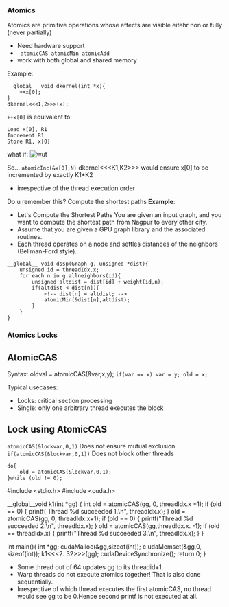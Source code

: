 ### Atomics
Atomics are primitive operations whose effects are visible eitehr non or fully (never partially)
- Need hardware support
- ``` atomicCAS atomicMin atomicAdd```
- work with both global and shared memory

Example:
```
__global__ void dkernel(int *x){
    ++x[0];
}
dkernel<<<1,2>>>(x);
```
```++x[0]``` is equivalent to:
```
Load x[0], R1
Increment R1
Store R1, x[0]
```
what if:
![wut](wut.png)

So...
```atomicInc(&x[0],N)```
dkernel<<<K1,K2>>> would ensure x[0] to be incremented by exactly K1*K2
- irrespective of the thread execution order

Do u remember this?
Compute the shortest paths
**Example**:
- Let's Compute the Shortest Paths You are given an input graph, and you want to compute the shortest path from Nagpur to every other city.
- Assume that you are given a GPU graph library and the associated routines.
- Each thread operates on a node and settles distances of the neighbors (Bellman-Ford style).

```
__global__ void dssp(Graph g, unsigned *dist){
    unsigned id = threadIdx.x;
    for each n in g.allneighbors(id){
        unsigned altdist = dist[id] + weight(id,n);
        if(altdist < dist[n]){
            <!-- dist[n] = altdist; -->
            atomicMin(&dist[n],altdist);
        }
    }
}
```

### Atomics Locks
## AtomicCAS
Syntax: oldval = atomicCAS(&var,x,y);
```if(var == x) var = y; old = x;```

Typical usecases:
- Locks: critical section processing
- Single: only one arbitrary thread executes the block

## Lock using AtomicCAS
```atomicCAS(&lockvar,0,1)``` Does not ensure mutual exclusion
```if(atomicCAS(&lockvar,0,1))``` Does not block other threads
```
do{
    old = atomicCAS(&lockvar,0,1);
}while (old != 0);

```


#include <stdio.h> 
#include <cuda.h> 

__global__void k1(int *gg) { 
    int old = atomicCAS(gg, 0, threadldx.x +1); 
    if (oid == 0) { 
    printf( Thread %d succeeded 1.\n", threadldx.x); 
    }
    old = atomicCAS(gg, 0, threadldx.x+1); 
    if (old == 0) { 
    printf("Thread %d succeeded 2.\n", threadldx.x); 
    }
    old = atomicCAS(gg,threadldx.x. -1); 
    if (old == threadldx.x) {
    printf("Thread %d succeeded 3.\n", threadldx.x);
    }
}

int main(){
    int *gg;
    cudaMalloc(&gg,sizeof(int)); c
    udaMemset(&gg,0, sizeof(int)); 
    k1<<<2. 32>>>(gg);
    cudaDeviceSynchronize();
    return 0;
}

- Some thread out of 64 updates gg to its threadid+1. 
- Warp threads do not execute atomics together! That is also done sequentially. 
- Irrespective of which thread executes the first atomicCAS, no thread would see gg to be 0.Hence second printf is not executed at all. 